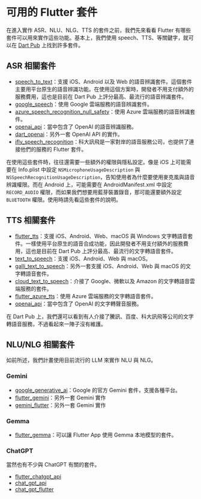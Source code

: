 # 可用的 Flutter 套件

在進入實作 ASR、NLU、NLG、TTS 的套件之前，我們先來看看 Flutter 有哪些套件可以用來實作這些功能。基本上，我們使用 speech、TTS、等關鍵字，就可以在 [Dart Pub](https://pub.dev/) 上找到許多套件。

## ASR 相關套件

- [speech_to_text](https://pub.dev/packages/speech_to_text)：支援 iOS、Android 以及 Web 的語音辨識套件。這個套件主要用平台原生的語音辨識功能。在使用這個方案時，開發者不用支付額外的服務費用，這也是目前在 Dart Pub 上評分最高、最流行的語音辨識套件。
- [google_speech](https://pub.dev/packages/google_speech)：使用 Google 雲端服務的語音辨識套件。
- [azure_speech_recognition_null_safety](https://pub.dev/packages/azure_speech_recognition_null_safety)：使用 Azure 雲端服務的語音辨識套件。
- [openai_api](https://pub.dev/packages/openai_api)：當中包含了 OpenAI 的語音辨識服務。
- [dart_openai](https://pub.dev/packages/dart_openai)：另外一套 OpenAI API 的實作。
- [ifly_speech_recognition](https://pub.dev/packages/ifly_speech_recognition)：科大訊飛是一家對岸的語音服務公司，也提供了連接他們的服務的 Flutter 套件。

在使用這些套件時，往往還需要一些額外的權限與隱私設定。像是 iOS 上可能需要在 Info.plist 中設定 `NSMicrophoneUsageDescription` 與 `NSSpeechRecognitionUsageDescription`，告知使用者為什麼要使用麥克風與語音辨識權限。而在 Android 上，可能需要在 AndroidManifest.xml 中設定 `RECORD_AUDIO` 權限，而如果我們想要用藍芽裝置錄音，那可能還要額外設定 `BLUETOOTH` 權限。使用時請先看這些套件的說明。

## TTS 相關套件

- [flutter_tts](https://pub.dev/packages/flutter_tts)：支援 iOS、Android、Web、macOS 與 Windows 文字轉語音套件。一樣使用平台原生的語音合成功能，因此開發者不用支付額外的服務費用，這也是目前在 Dart Pub 上評分最高、最流行的文字轉語音套件。
- [text_to_speech](https://pub.dev/packages/text_to_speech)：支援 iOS、Android、Web 與 macOS。
- [galli_text_to_speech](https://pub.dev/packages/galli_text_to_speech)：另外一套支援 iOS、Android、Web 與 macOS 的文字轉語音套件。
- [cloud_text_to_speech](https://pub.dev/packages/cloud_text_to_speech)：介接了 Google、微軟以及 Amazon 的文字轉語音雲端服務的套件。
- [flutter_azure_tts](https://pub.dev/packages/flutter_azure_tts)：使用 Azure 雲端服務的文字轉語音套件。
- [openai_api](https://pub.dev/packages/openai_api)：當中包含了 OpenAI 的文字轉聲音服務。

在 Dart Pub 上，我們還可以看到有人介接了騰訊、百度、科大訊飛等公司的文字轉語音服務，不過看起來一陣子沒有維護。

## NLU/NLG 相關套件

如前所述，我們計畫使用目前流行的 LLM 來實作 NLU 與 NLG。

### Gemini

- [google_generative_ai](https://pub.dev/packages/google_generative_ai)：Google 的官方 Gemini 套件，支援各種平台。
- [flutter_gemini](https://pub.dev/packages/flutter_gemini)：另外一套 Gemini 實作
- [gemini_flutter](https://pub.dev/packages/gemini_flutter)：另外一套 Gemini 實作

### Gemma

- [flutter_gemma](https://pub.dev/packages/flutter_gemma)：可以讓 Flutter App 使用 Gemma 本地模型的套件。

### ChatGPT

當然也有不少與 ChatGPT 有關的套件。

- [flutter_chatgpt_api](https://pub.dev/packages/flutter_chatgpt_api)
- [chat_gpt_api](https://pub.dev/packages/chat_gpt_api)
- [chat_gpt_flutter](https://pub.dev/packages/chat_gpt_flutter)

